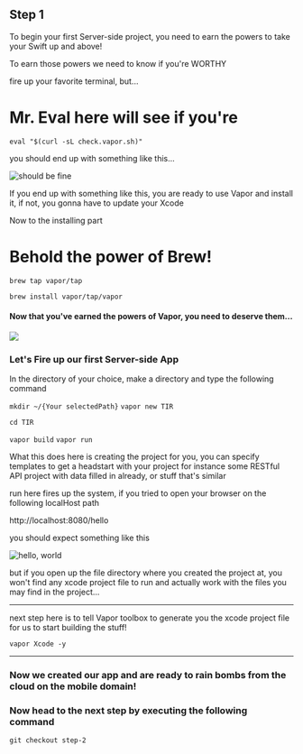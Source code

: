 ## Step 1

To begin your first Server-side project, you need to earn the powers to take your Swift up and above!

To earn those powers we need to know if you're WORTHY

fire up your favorite terminal, but...



# Mr. Eval here will see if you're

`eval "$(curl -sL check.vapor.sh)"`

you should end up with something like this...

![should be fine](https://github.com/ARamy23/Today-I-Read/blob/step-1/checkpoint.png)



If you end up with something like this, you are ready to use Vapor and install it, if not, you gonna have to update your Xcode



Now to the installing part



# Behold the power of Brew!



`brew tap vapor/tap`

`brew install vapor/tap/vapor`



#### Now that you've earned the powers of Vapor, you need to deserve them...



![](https://github.com/ARamy23/Today-I-Read/blob/step-1/great%20powers%2C%20great%20responsibilities.png)



### Let's Fire up our first Server-side App



In the directory of your choice, make a directory and type the following command

`mkdir ~/{Your selectedPath}`
`vapor new TIR` 

`cd TIR`

`vapor build`
`vapor run`


What this does here is creating the project for you, you can specify templates to get a headstart with your project for instance some RESTful API project with data filled in already, or stuff that's similar

run here fires up the system, if you tried to open your browser on the following localHost path

http://localhost:8080/hello

you should expect something like this

![hello, world](https://github.com/ARamy23/Today-I-Read/blob/step-1/hello%2C%20world!.png)

but if you open up the file directory where you created the project at, 
you won't find any xcode project file to run and actually work with the files you may find in the project...

------


next step here is to tell Vapor toolbox to generate you the xcode project file for us to start building the stuff!

`vapor Xcode -y`

------



### Now we created our app and are ready to rain bombs from the cloud on the mobile domain!

### Now head to the next step by executing the following command

`git checkout step-2`

